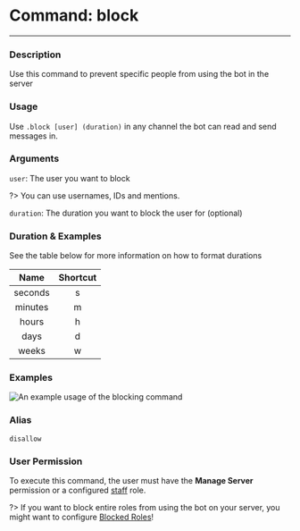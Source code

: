 # Command: block
---
### Description
Use this command to prevent specific people from using the bot in the server

### Usage
Use `.block [user] (duration)` in any channel the bot can read and send messages in.

### Arguments
`user`: The user you want to block

?> You can use usernames, IDs and mentions.


`duration`: The duration you want to block the user for (optional)

### Duration & Examples
See the table below for more information on how to format durations


| Name     | Shortcut |
|:--------:|:--------:|
| seconds  | s        |
| minutes  | m        |
| hours    | h        |
| days     | d        |
| weeks    | w        |

### Examples
![An example usage of the blocking command](../images/blocking.png)

### Alias
`disallow`

### User Permission
To execute this command, the user must have the **Manage Server** permission or a configured [staff](/config/staffroles.md) role.

?> If you want to block entire roles from using the bot on your server, you might want to configure [Blocked Roles](/config/blockedroles.md)!
